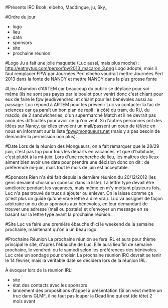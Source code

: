 #Présents IRC
Book, elbeho, Maddingue, ju, Sky_

#Ordre du jour
- logo
- lieu
- date
- sponsors
- site
- prochaine réunion

#Logo
Ju a fait une jolie maquette (Luc aussi, mais plus moche) : http://eatmytux.com/perso/fpw2013_macaron_3.png
Logo adopté, mais il faut remplacer FPW par Journées Perl
elbeho voudrait mettre Journées Perl 2013 dans la fonte de NANCY et mettre NANCY dans la plus grosse fonte

#Lieu
Abandon d'ARTEM car beaucoup du public se déplace pour soi-même (ils ne sont pas payés par le boulot pour venir) donc c'est chiant pour eux de faire le fpw jeudi/vendredi et chiant pour les bénévoles aussi au passage. Luc répond à ARTEM pour les prévenir
Luc va contacter la fac de sciences car ça paraît un bon plan de repli : à côté du tram, du RU, du macdo, de 2 sandwicheries, d'un supermarché Match et il ne devrait pas avoir des difficultés pour avoir ce qu'on veut.
Si d'autres personnes ont des idées sur Nancy, qu'elles envoient un mail/passent un coup de tél/etc en nous en informant sur la liste fpw@mongueurs.net (mais y a pas besoin de demander la permission non plus).

#Date
Lors de la réunion des Mongueurs, on a fait remarquer que le 28/29 juin, c'est pas top pour tous les départs en vacances, et que d'habitude, c'est plutôt à la mi-juin.
Lors d'une recherche de lieu, les maîtres des lieux aiment bien avoir une date pour prendre une décision donc on dit : de préférence mi-juin, mais tout le mois de juin est acceptable.

#Sponsors
Rien n'a été fait depuis la dernière réunion du 20/12/2012 (les gens devaient choisir un sponsor dans la liste).
La lettre type devait être améliorée pendant les vacances, mais même en m'y mettant plusieurs fois, Luc n'a pas trouvé de trucs à ajouter ou enlever. On la laisse comme ça (c'est plus un guide qu'une vraie lettre à dire vrai).
Luc va assigner de façon arbitraire un ou deux sponsors aux bénévoles, en leur demandant de trouver une adresse (mail ou postale) et d'envoyer un message en se basant sur la lettre type avant la prochaine réunion.

#Site
Luc va faire une première ébauche d'ici le weekend de la semaine prochaine, maintenant qu'on a un beau logo.

#Prochaine Réunion
La prochaine réunion se fera IRL et aura pour thème principal le site, d'après l'ébauche de Luc. Elle aura lieu fin de semaine prochaine, le vendredi ou le samedi selon les préférences des bénévoles. Luc crée un sondage pour choisir.
La prochaine réunion IRC devrait se tenir le 14 février, mais la véritable date se décidera lors de la réunion IRL.

À évoquer lors de la réunion IRL:
- site
- état des contacts avec les sponsors
- lancement des propositions d'appel à présentation (Si on veut mettre un truc dans GLMF, il ne faut pas louper la Dead line qui est (de tête) 2 mois avant
